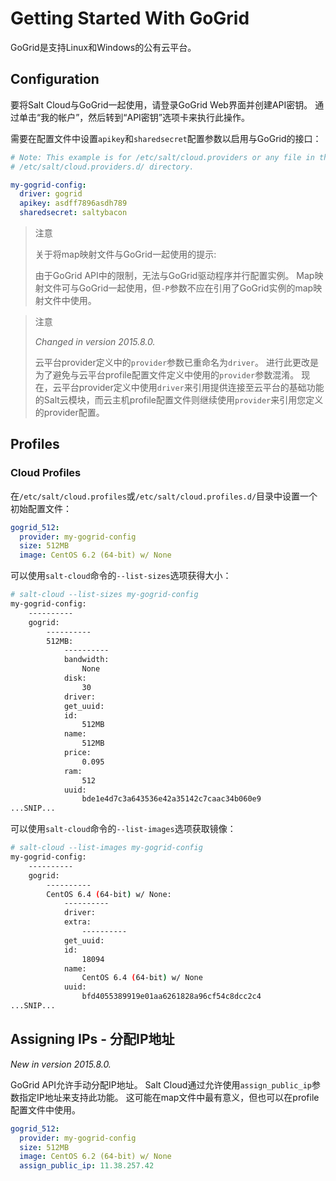 # Getting Started With GoGrid

GoGrid是支持Linux和Windows的公有云平台。

## Configuration

要将Salt Cloud与GoGrid一起使用，请登录GoGrid Web界面并创建API密钥。 通过单击“我的帐户”，然后转到“API密钥”选项卡来执行此操作。

需要在配置文件中设置`apikey`和`sharedsecret`配置参数以启用与GoGrid的接口：
```yaml
# Note: This example is for /etc/salt/cloud.providers or any file in the
# /etc/salt/cloud.providers.d/ directory.

my-gogrid-config:
  driver: gogrid
  apikey: asdff7896asdh789
  sharedsecret: saltybacon
```

> 注意
>
> 关于将map映射文件与GoGrid一起使用的提示:
>
> 由于GoGrid API中的限制，无法与GoGrid驱动程序并行配置实例。 Map映射文件可与GoGrid一起使用，但`-P`参数不应在引用了GoGrid实例的map映射文件中使用。

> 注意
>
> *Changed in version 2015.8.0.*
>
> 云平台provider定义中的`provider`参数已重命名为`driver`。 进行此更改是为了避免与云平台profile配置文件定义中使用的`provider`参数混淆。 现在，云平台provider定义中使用`driver`来引用提供连接至云平台的基础功能的Salt云模块，而云主机profile配置文件则继续使用`provider`来引用您定义的provider配置。

## Profiles
### Cloud Profiles
在`/etc/salt/cloud.profiles`或`/etc/salt/cloud.profiles.d/`目录中设置一个初始配置文件：

```yaml
gogrid_512:
  provider: my-gogrid-config
  size: 512MB
  image: CentOS 6.2 (64-bit) w/ None
```
可以使用`salt-cloud`命令的`--list-sizes`选项获得大小：

```bash
# salt-cloud --list-sizes my-gogrid-config
my-gogrid-config:
    ----------
    gogrid:
        ----------
        512MB:
            ----------
            bandwidth:
                None
            disk:
                30
            driver:
            get_uuid:
            id:
                512MB
            name:
                512MB
            price:
                0.095
            ram:
                512
            uuid:
                bde1e4d7c3a643536e42a35142c7caac34b060e9
...SNIP...
```
可以使用`salt-cloud`命令的`--list-images`选项获取镜像：
```bash
# salt-cloud --list-images my-gogrid-config
my-gogrid-config:
    ----------
    gogrid:
        ----------
        CentOS 6.4 (64-bit) w/ None:
            ----------
            driver:
            extra:
                ----------
            get_uuid:
            id:
                18094
            name:
                CentOS 6.4 (64-bit) w/ None
            uuid:
                bfd4055389919e01aa6261828a96cf54c8dcc2c4
...SNIP...
```

## Assigning IPs - 分配IP地址

*New in version 2015.8.0.*

GoGrid API允许手动分配IP地址。 Salt Cloud通过允许使用`assign_public_ip`参数指定IP地址来支持此功能。 这可能在map文件中最有意义，但也可以在profile配置文件中使用。
```yaml
gogrid_512:
  provider: my-gogrid-config
  size: 512MB
  image: CentOS 6.2 (64-bit) w/ None
  assign_public_ip: 11.38.257.42
```
